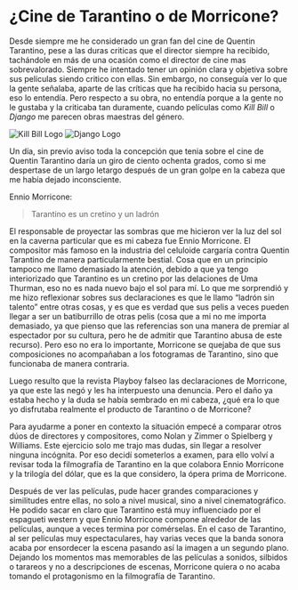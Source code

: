 <!-- Aqui va el titulo -->
# ¿Cine de Tarantino o de Morricone?
Desde siempre me he considerado un gran fan del cine de Quentin Tarantino, pese a las
duras criticas que el director siempre ha recibido, tachándole en más de una ocasión
como el director de cine mas sobrevalorado. Siempre he intentado tener un opinión clara
y objetiva sobre sus películas siendo critico con ellas. Sin embargo, no conseguía ver lo
que la gente señalaba, aparte de las críticas que ha recibido hacia su persona, eso lo
entendía. Pero respecto a su obra, no entendía porque a la gente no le gustaba y la
criticaba tan duramente, cuando películas como _Kill Bill_ o _Django_ me parecen obras
maestras del género.

![_Kill Bill_ Logo](https://pics.filmaffinity.com/kill_bill_volume_1_aka_kill_bill_vol_1-216872360-large.jpg)
![_Django_ Logo](https://pics.filmaffinity.com/Django_desencadenado-267443760-large.jpg)

Un día, sin previo aviso toda la concepción que tenia sobre el cine de Quentin Tarantino
daría un giro de ciento ochenta grados, como si me despertase de un largo letargo
después de un gran golpe en la cabeza que me había dejado inconsciente.

<!-- Aqui va el ladillo -->

 Ennio Morricone: 
 >  Tarantino es un cretino y un ladrón

El responsable de proyectar las sombras que me hicieron ver la luz del sol en la caverna
particular que es mi cabeza fue Ennio Morricone. El compositor más famoso en la
industria del celuloide cargaría contra Quentin Tarantino de manera particularmente
bestial. Cosa que en un principio tampoco me llamo demasiado la atención, debido a
que ya tengo interiorizado que Tarantino es un cretino por las delaciones de Uma
Thurman, eso no es nada nuevo bajo el sol para mí. Lo que me sorprendió y me hizo
reflexionar sobres sus declaraciones es que le llamo “ladrón sin talento” entre otras
cosas, y es que es verdad que sus pelis a veces pueden llegar a ser un batiburrillo de
otras pelis (cosa que a mi no me importa demasiado, ya que pienso que las referencias
son una manera de premiar al espectador por su cultura, pero he de admitir que
Tarantino abusa de este recurso). Pero eso no era lo importante, Morricone se quejaba
de que sus composiciones no acompañaban a los fotogramas de Tarantino, sino que
funcionaba de manera contraria.

Luego resulto que la revista Playboy falseo las declaraciones de Morricone, ya que este
las negó y les ha interpuesto una denuncia. Pero el daño ya estaba hecho y la duda se
había sembrado en mi cabeza, ¿qué era lo que yo disfrutaba realmente el producto de
Tarantino o de Morricone?

Para ayudarme a poner en contexto la situación empecé a comparar otros dúos de
directores y compositores, como Nolan y Zimmer o Spielberg y Williams. Este ejercicio
solo me trajo mas dudas, sin llegar a resolver ninguna incógnita.
Por eso decidí someterlos a examen, para ello volví a revisar toda la filmografía de
Tarantino en la que colabora Ennio Morricone y la trilogía del dólar, que es la que
considero, la ópera prima de Morricone.

Después de ver las películas, pude hacer grandes comparaciones y similitudes entre
ellas, no solo a nivel musical, sino a nivel cinematográfico. He podido sacar en claro
que Tarantino está muy influenciado por el espagueti western y que Ennio Morricone
compone alrededor de las películas, aunque a veces termina por comérselas. En el caso
de Tarantino, al ser películas muy espectaculares, hay varias veces que la banda sonora
acaba por ensordecer la escena pasando así la imagen a un segundo plano. Dejando los
momentos mas memorables de las películas a sonidos, silbidos o tarareos y no a
descripciones de escenas, Morricone quiera o no acaba tomando el protagonismo en la
filmografía de Tarantino.